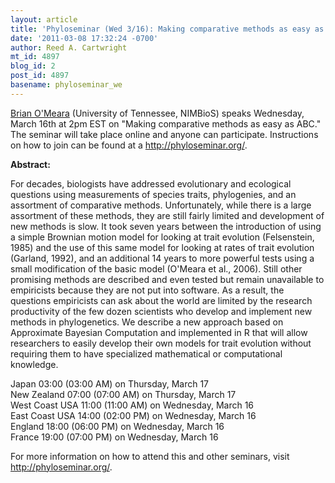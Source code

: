 ```yaml
---
layout: article
title: 'Phyloseminar (Wed 3/16): Making comparative methods as easy as ABC'
date: '2011-03-08 17:32:24 -0700'
author: Reed A. Cartwright
mt_id: 4897
blog_id: 2
post_id: 4897
basename: phyloseminar_we
---
```

[Brian O'Meara](http://www.brianomeara.info/) (University of Tennessee, NIMBioS) speaks Wednesday, March 16th at 2pm EST on "Making comparative methods as easy as ABC."  The seminar will take place online and anyone can participate.  Instructions on how to join can be found at a http://phyloseminar.org/.

**Abstract:**

For decades, biologists have addressed evolutionary and ecological
questions using measurements of species traits, phylogenies, and an
assortment of comparative methods. Unfortunately, while there is a
large assortment of these methods, they are still fairly limited and
development of new methods is slow. It took seven years between the
introduction of using a simple Brownian motion model for looking at
trait evolution (Felsenstein, 1985) and the use of this same model for
looking at rates of trait evolution (Garland, 1992), and an additional
14 years to more powerful tests using a small modification of the
basic model (O'Meara et al., 2006). Still other promising methods are
described and even tested but remain unavailable to empiricists
because they are not put into software. As a result, the questions
empiricists can ask about the world are limited by the research
productivity of the few dozen scientists who develop and implement new
methods in phylogenetics. We describe a new approach based on
Approximate Bayesian Computation and implemented in R that will allow
researchers to easily develop their own models for trait evolution
without requiring them to have specialized mathematical or
computational knowledge.

  
Japan           03:00 (03:00 AM) on Thursday, March 17  
New Zealand     07:00 (07:00 AM) on Thursday, March 17  
West Coast USA  11:00 (11:00 AM) on Wednesday, March 16  
East Coast USA  14:00 (02:00 PM) on Wednesday, March 16  
England         18:00 (06:00 PM) on Wednesday, March 16  
France          19:00 (07:00 PM) on Wednesday, March 16  


For more information on how to attend this and other seminars, visit
http://phyloseminar.org/.
